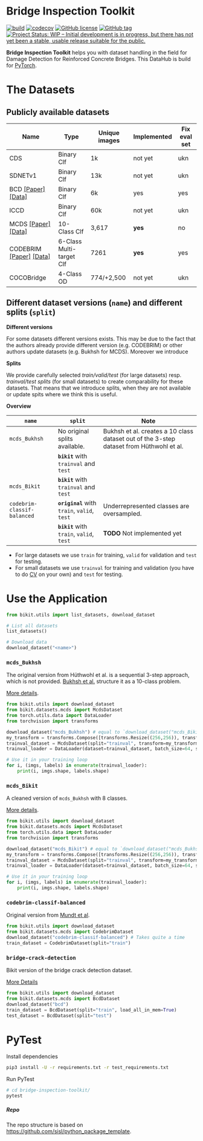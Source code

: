 # Bridge Inspection Toolkit


[![build](https://travis-ci.com/phiyodr/bridge-inspection-toolkit.svg?branch=master)](https://travis-ci.com/phiyodr/bridge-inspection-toolkit) 
[![codecov](https://codecov.io/gh/phiyodr/bridge-inspection-toolkit/branch/master/graph/badge.svg?token=U685JTKNLC)](https://codecov.io/gh/phiyodr/bridge-inspection-toolkit)
[![GitHub license](https://img.shields.io/github/license/phiyodr/bridge-inspection-toolkit.svg)](https://github.com/phiyodr/bridge-inspection-toolkit/blob/master/LICENSE) 
[![GitHub tag](https://img.shields.io/github/tag/phiyodr/bridge-inspection-toolkit.svg)](https://GitHub.com/phiyodr/bridge-inspection-toolkit/tags/)
[![Project Status: WIP – Initial development is in progress, but there has not yet been a stable, usable release suitable for the public.](https://www.repostatus.org/badges/latest/wip.svg)](https://www.repostatus.org/#wip)



**Bridge Inspection Toolkit** helps you with dataset handling in the field for Damage Detection for Reinforced Concrete Bridges.
This DataHub is build for [PyTorch](https://pytorch.org/). 

# The Datasets


## Publicly available datasets

Name      | Type        | Unique images | Implemented | Fix eval set
----------|-------------|---------------|-------------|-------------
CDS       | Binary Clf  |            1k |     not yet | ukn
SDNETv1   | Binary Clf  |           13k |     not yet | ukn
BCD  [[Paper]](https://www.mdpi.com/2076-3417/9/14/2867)  [[Data]](https://github.com/tjdxxhy/crack-detection)   | Binary Clf  |            6k |     yes | yes
ICCD      | Binary Clf  |           60k |     not yet | ukn
MCDS [[Paper]](https://www.researchgate.net/publication/332571358_Multi-classifier_for_Reinforced_Concrete_Bridge_Defects) [[Data]](https://zenodo.org/record/2601506)  | 10-Class Clf  | 3,617 | **yes** | no
CODEBRIM [[Paper]](https://openaccess.thecvf.com/content_CVPR_2019/html/Mundt_Meta-Learning_Convolutional_Neural_Architectures_for_Multi-Target_Concrete_Defect_Classification_With_CVPR_2019_paper.html) [[Data]](https://zenodo.org/record/2620293#.YO8rj3UzZH4) | 6-Class Multi-target Clf  | 7261 | **yes** | yes
COCOBridge | 4-Class OD | 774/+2,500    |     not yet | ukn

## Different dataset versions (`name`) and different splits (`split`)

**Different versions**

For some datasets different versions exists. This may be due to the fact that the authors already provide different version (e.g. CODEBRIM) or other authors update datasets (e.g. Bukhsh for MCDS). Moreover we introduce 

**Splits** 

We provide carefully selected *train/valid/test* (for large datasets) resp. *trainval/test splits* (for small datasets) to create comparability for these datasets. That means that we introduce splits, when they are not available or update spits where we think this is useful. 

**Overview**


| `name`                      | `split`                               | Note |
| ----------------------------|---------------------------|-------------------------------|
| `mcds_Bukhsh`               | No original splits available. | Bukhsh et al. creates a 10 class dataset out of the 3-step dataset from Hüthwohl et al.  |
|                             | **`bikit`** with `trainval` and `test` | |
| `mcds_Bikit`                | **`bikit`** with `trainval` and `test` |
| `codebrim-classif-balanced` | **`original`** with `train`, `valid`, `test` | Underrepresented classes are oversampled.  |
|                             | **`bikit`** with `train`, `valid`, `test` | **TODO** Not implemented yet |

<!-- `codebrim-classif`          |  **`original`** with `train`, `valid`, `test` | Plain original version | -->

* For large datasets we use `train` for training, `valid` for validation and `test` for testing.
* For small datasets we use `trainval` for training and validation (you have to do [CV](https://en.wikipedia.org/wiki/Cross-validation_(statistics)) on your own) and `test` for testing.


# Use the Application

```python
from bikit.utils import list_datasets, download_dataset

# List all datasets
list_datasets()

# Download data
download_dataset("<name>") 
```

### `mcds_Bukhsh`

The original version from Hüthwohl‬ et al. is a sequential 3-step approach, which is not provided. [Bukhsh et al.](https://link.springer.com/article/10.1007/s00521-021-06279-x) structure it as a 10-class problem.

[More details](/details/mcds.md).

```python
from bikit.utils import download_dataset
from bikit.datasets.mcds import McdsDataset
from torch.utils.data import DataLoader
from torchvision import transforms

download_dataset("mcds_Bukhsh") # equal to `download_dataset("mcds_Bikit")` 
my_transform = transforms.Compose([transforms.Resize((256,256)), transforms.ToTensor()])
trainval_dataset = McdsDataset(split="trainval", transform=my_transform)
trainval_loader = DataLoader(dataset=trainval_dataset, batch_size=64, shuffle=False, num_workers=0)

# Use it in your training loop
for i, (imgs, labels) in enumerate(trainval_loader):
	print(i, imgs.shape, labels.shape)
```

### `mcds_Bikit`

A cleaned version of `mcds_Bukhsh` with 8 classes.

[More details](/details/mcds.md).

```python
from bikit.utils import download_dataset
from bikit.datasets.mcds import McdsDataset
from torch.utils.data import DataLoader
from torchvision import transforms

download_dataset("mcds_Bikit") # equal to `download_dataset("mcds_Bukhsh")` 
my_transform = transforms.Compose([transforms.Resize((256,256)), transforms.ToTensor()])
trainval_dataset = McdsDataset(split="trainval", transform=my_transform)
trainval_loader = DataLoader(dataset=trainval_dataset, batch_size=64, shuffle=False, num_workers=0)

# Use it in your training loop
for i, (imgs, labels) in enumerate(trainval_loader):
	print(i, imgs.shape, labels.shape)
```


### `codebrim-classif-balanced`

Original version from [Mundt et al](https://openaccess.thecvf.com/content_CVPR_2019/html/Mundt_Meta-Learning_Convolutional_Neural_Architectures_for_Multi-Target_Concrete_Defect_Classification_With_CVPR_2019_paper.html).

```python
from bikit.utils import download_dataset
from bikit.datasets.mcds import CodebrimDataset
download_dataset("codebrim-classif-balanced") # Takes quite a time
train_dataset = CodebrimDataset(split="train")
```


### `bridge-crack-detection`

Bikit version of the bridge crack detection dataset.

[More Details](/details/bcd.md)

```python
from bikit.utils import download_dataset
from bikit.datasets.mcds import BcdDataset
download_dataset("bcd") 
train_dataset = BcdDataset(split="train", load_all_in_mem=True)
test_dataset = BcdDataset(split="test")
```

# PyTest

Install dependencies

```bash
pip3 install -U -r requirements.txt -r test_requirements.txt
```

Run PyTest

```bash
# cd bridge-inspection-toolkit/
pytest
```



##### Repo

The repo structure is based on https://github.com/sisl/python_package_template.
